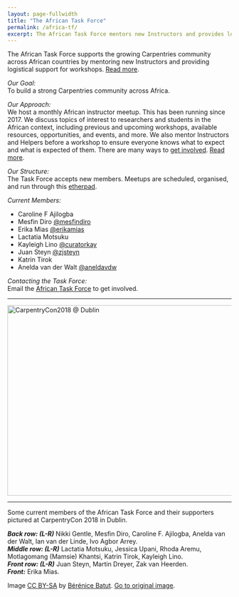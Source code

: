 ```yaml
---
layout: page-fullwidth
title: "The African Task Force"
permalink: /africa-tf/
excerpt: The African Task Force mentors new Instructors and provides logistical support for workshops.
---
```


The African Task Force supports the growing Carpentries community across African countries by mentoring new Instructors and providing 
logistical support for workshops. 
[Read more](https://docs.carpentries.org/topic_folders/regional_communities/african_task_force.html).

_Our Goal:_    
To build a strong Carpentries community across Africa.

_Our Approach:_    
We host a monthly African instructor meetup. This has been running since 2017. We discuss topics of interest to researchers and 
students in the African context, including previous and upcoming workshops, available resources, opportunities, and events, and more.
We also mentor Instructors and Helpers before a workshop to ensure everyone knows what to expect and what is expected of them. There 
are many ways to [get 
involved](https://docs.carpentries.org/topic_folders/regional_communities/african_task_force.html#join-us).
[Read more](https://docs.carpentries.org/topic_folders/regional_communities/african_task_force.html#what-we-do).

_Our Structure:_    
The Task Force accepts new members. Meetups are scheduled, organised, and 
run through this [etherpad](https://pad.carpentries.org/ZA-community-call). 

_Current Members:_    

- Caroline F Ajilogba 
- Mesfin Diro [@mesfindiro](https://twitter.com/mesfindiro)
- Erika Mias [@erikamias](https://twitter.com/erikamias)
- Lactatia Motsuku
- Kayleigh Lino [@curatorkay](https://twitter.com/curatorkay)
- Juan Steyn [@zjsteyn](https://twitter.com/zjsteyn)
- Katrin Tirok
- Anelda van der Walt [@aneldavdw](https://twitter.com/aneldavdw)

_Contacting the Task Force:_    
Email the [African Task Force](admin-afr@40carpentries.org) to get involved.

<hr>

<a data-flickr-embed="true"  href="https://www.flickr.com/photos/134305289@N03/41614266805/in/album-72157667641880727/" title="CarpentryCon2018 @ Dublin"><img src="https://farm2.staticflickr.com/1721/41614266805_d76de0a57a_z.jpg" width="640" height="427" alt="CarpentryCon2018 @ Dublin"></a><script async src="//embedr.flickr.com/assets/client-code.js" charset="utf-8"></script>

<hr>


Some current members of the African Task
Force and their supporters pictured at CarpentryCon 2018 in Dublin.    

**_Back row: (L-R)_**  Nikki Gentle, Mesfin Diro, Caroline F. Ajilogba, Anelda van der Walt, Ian van der Linde, Ivo Agbor Arrey.   
**_Middle row: (L-R)_** Lactatia Motsuku, Jessica Upani, Rhoda Aremu, Motlagomang (Mamsie) Khantsi, Katrin Tirok, Kayleigh Lino.   
**_Front row: (L-R)_** Juan Steyn, Martin Dreyer, Zak van Heerden.   
**_Front:_** Erika Mias.    

Image [CC BY-SA](https://creativecommons.org/licenses/by-sa/3.0/) by [Bérénice Batut](https://www.flickr.com/photos/134305289@N03). [Go to original image](https://www.flickr.com/photos/134305289@N03/41614266805/in/album-72157667641880727/). 



